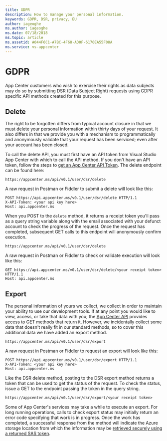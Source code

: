 ```yaml
---
title: GDPR 
description: How to manage your personal information. 
keywords: GDPR, DSR, privacy, EU
author: iageoghe
ms.author: iageoghe
ms.date: 07/18/2018 
ms.topic: article 
ms.assetid: A044F6C1-A7BC-4F68-AD0F-6170EA55F08A
ms.service: vs-appcenter
---
```


# GDPR 

App Center customers who wish to exercise their rights as data subjects may do so by submitting DSR (Data Subject Right) requests using GDPR specific API methods created for this purpose. 

## Delete

The right to be forgotten differs from typical account closure in that we must delete your personal information within thirty days of your request. It also differs in that we provide you with a mechanism to programmatically and anonymously validate that your request has been serviced; even after your account has been closed.

To call the delete API, you must first have an API token from Visual Studio App Center with which to call the API method. If you don't have an API token, follow the steps to [get an App Center API Token](https://docs.microsoft.com/en-us/appcenter/api-docs/). The delete endpoint can be found here:

```
https://appcenter.ms/api/v0.1/user/dsr/delete
```

A raw request in Postman or Fiddler to submit a delete will look like this:

```
POST https://api.appcenter.ms/v0.1/user/dsr/delete HTTP/1.1  
X-API-Token: <your api key here>  
Host: api.appcenter.ms
```

When you POST to the `delete` method, it returns a receipt token you'll pass as a query string variable along with the email associated with your defunct account to check the progress of the request. Once the request has completed, subsequent GET calls to this endpoint will anonymously confirm execution. 

```
https://appcenter.ms/api/v0.1/user/dsr/delete
```

A raw request in Postman or Fiddler to check or validate execution will look like this:

```
GET https://api.appcenter.ms/v0.1/user/dsr/delete/<your receipt token>  HTTP/1.1
Host: api.appcenter.ms
```

## Export

The personal information of yours we collect, we collect in order to maintain your ability to use our development tools. If at any point you would like to view, access, or take that data with you; the [App Center API](https://openapi.appcenter.ms/) provides access to GET methods that return it. However, we incidentally collect some data that doesn't really fit in our standard methods, so to cover this additional data we have added an export method.

```
https://appcenter.ms/api/v0.1/user/dsr/export
```

A raw request in Postman or Fiddler to request an export will look like this:

```
POST https://api.appcenter.ms/v0.1/user/dsr/export HTTP/1.1   
X-API-Token: <your api key here>  
Host: api.appcenter.ms
```

Like the DSR delete method, posting to the DSR export method returns a token that can be used to get the status of the request. To check the status, issue a GET to the endpoint passing the token in the query string.

```
https://appcenter.ms/api/v0.1/user/dsr/export/<your receipt token>
```

Some of App Center's services may take a while to execute an export. For long running operations, calls to check export status may initially return an error code specifying that work is in progress. Once the work has completed, a successful response from the method will indicate the Azure storage location from which the information may be [retrieved securely using a returned SAS token](https://docs.microsoft.com/en-us/azure/storage/common/storage-dotnet-shared-access-signature-part-1#sas-examples). 
